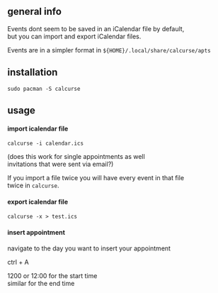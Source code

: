 ## general info

Events dont seem to be saved in an iCalendar file by default,\
but you can import and export iCalendar files.

Events are in a simpler format in `${HOME}/.local/share/calcurse/apts`

## installation

```
sudo pacman -S calcurse
```

## usage

#### import icalendar file

```
calcurse -i calendar.ics
```

(does this work for single appointments as well \
invitations that were sent via email?)

If you import a file twice you will have every event in that file \
twice in `calcurse`.

#### export icalendar file

```
calcurse -x > test.ics
```

#### insert appointment

navigate to the day you want to insert your appointment

ctrl + A

1200 or 12:00 for the start time \
similar for the end time
